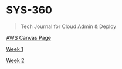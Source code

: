 # SYS-360
> Tech Journal for Cloud Admin & Deploy

[AWS Canvas Page](https://awsacademy.instructure.com/)

[Week 1]()

[Week 2]()
